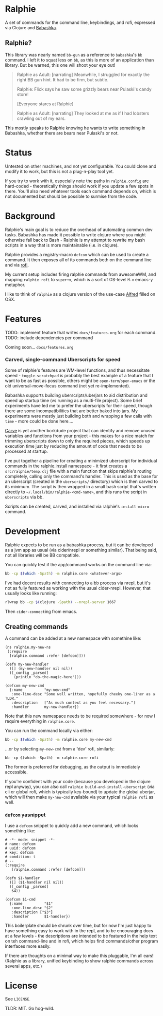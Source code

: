# Ralphie

A set of commands for the command line, keybindings, and rofi,
expressed via Clojure and [Babashka](https://github.com/borkdude/babashka/).

## Ralphie?

This library was nearly named `bb-gun` as a reference to `babashka`'s `bb`
command. I left it to squat less on `bb`, as this is more of an application
than library. But be warned, this one will shoot your eye out!

> Ralphie as Adult: [narrating] Meanwhile, I struggled for exactly the right BB
> gun hint. It had to be firm, but subtle.
>
> Ralphie: Flick says he saw some grizzly bears near Pulaski's candy store!
>
> [Everyone stares at Ralphie]
>
> Ralphie as Adult: [narrating] They looked at me as if I had lobsters crawling
> out of my ears.

This mostly speaks to Ralphie knowing he wants to write something in Babashka,
whether there are bears near Pulaski's or not.

# Status

Untested on other machines, and not yet configurable. You could clone and modify
it to work, but this is not a plug-n-play tool yet.

If you try to work with it, especially note the paths in `ralphie.config` are
hard-coded - theoretically things should work if you update a few spots in
there. You'll also need whatever tools each command depends on, which is not
documented but should be possible to surmise from the code.

# Background

Ralphie's main goal is to reduce the overhead of automating common dev tasks.
Babashka has made it possible to write clojure where you might otherwise fall
back to Bash - Ralphie is my attempt to rewrite my bash scripts in a way that is
more maintainable (i.e. in clojure).

Ralphie provides a registry-macro `defcom` which can be used to create a
command. It then exposes all of its commands both on the command line and via
[rofi](https://github.com/davatorium/rofi).

My current setup includes firing ralphie commands from awesomeWM, and mapping
`ralphie rofi` to `super+x`, which is a sort of OS-level `M-x` emacs-y metaphor.

I like to think of `ralphie` as a clojure version of the use-case
[Alfred](https://www.alfredapp.com/) filled on OSX.

# Features

TODO: implement feature that writes `docs/features.org` for each command.
TODO: include dependencies per command

Coming soon... `docs/features.org`

### Carved, single-command Uberscripts for speed

Some of ralphie's features are WM-level functions, and thus necessitate speed -
`toggle-scratchpad` is probably the best example of a feature that I want to be
as fast as possible, others might be `open-term`/`open-emacs` or the old
universal-move-focus command (not yet re-implemented).

Babashka supports building uberscripts/uberjars to aid distribution and speed up
startup time (vs running as a multi-file project). Some brief experiments have
led me to prefer the uberscripts for their speed, though there are some
incompatibilities that are better baked into jars. My experiments were mostly
just building both and wrapping a few calls with `time` - more could be done
here....

[Carve](https://github.com/borkdude/carve) is yet another borkdude project that
can identify and remove unused variables and functions from your project - this
makes for a nice match for trimming uberscripts down to only the required
pieces, which speeds up execution time just by reducing the amount of code that
needs to be processed at startup.

I've put together a pipeline for creating a minimized uberscript for individual
commands in the ralphie.install namespace - it first creates a
`src/ralphie/temp.clj` file with a main function that skips ralphie's routing
completely, calling only the command's handler. This is used as the base for an
uberscript (created in the `uberscripts/` directory) which is then carved to its
minimum. The script is then wrapped in a small bash script that's written
directly to `~/.local/bin/ralphie-<cmd-name>`, and this runs the script in
`uberscripts` via bb.

Scripts can be created, carved, and installed via ralphie's `install-micro`
command.

# Development

Ralphie expects to be run as a babashka process, but it can be developed as a
jvm app as usual (via cider/nrepl or something similar). That being said, not
all libraries will be BB compatible.

You can quickly test if the app/command works on the command line via:

``` sh
bb -cp $(which -Spath) -m ralphie.core <whatever-args>
```

I've had decent results with connecting to a bb process via nrepl, but it's not
as fully featured as working with the usual cider-nrepl. However, that usually
looks like running:

``` sh
rlwrap bb -cp $(clojure -Spath) --nrepl-server 1667
```

Then `cider-connect`ing from emacs.

## Creating commands

A command can be added at a new namespace with somethine like:

```
(ns ralphie.my-new-ns
 (:require
  [ralphie.command :refer [defcom]]))

(defn my-new-handler
  ([] (my-new-handler nil nil))
  ([_config _parsed]
    (println "do-the-magic-here")))

(defcom my-new-cmd
  {:name          "my-new-cmd"
   :one-line-desc "Some well written, hopefully cheeky one-liner as a TLDR."
   :description   ["As much context as you feel necessary."]
   :handler       my-new-handler})
```

Note that this new namespace needs to be required somewhere - for now I require
everything in `ralphie.core`.

You can run the command locally via either:

``` sh
bb -cp $(which -Spath) -m ralphie.core my-new-cmd
```

...or by selecting `my-new-cmd` from a 'dev' rofi, similarly:

```
bb -cp $(which -Spath) -m ralphie.core rofi
```

The former is preferred for debugging, as the output is immediately accessible.

If you're confident with your code (because you developed in the clojure repl
anyway), you can also call `ralphie build-and-install-uberscript` (via cli or
global rofi, which is typically key-bound) to update the global uberjar, which
will then make `my-new-cmd` available via your typical `ralphie rofi` as well.

### `defcom` yasnippet

I use a `defcom` snippet to quickly add a new command, which looks something
like:

``` yasnippet
# -*- mode: snippet -*-
# name: defcom
# uuid: defcom
# key: defcom
# condition: t
# --
(:require
   [ralphie.command :refer [defcom]])

(defn $1-handler
  ([] ($1-handler nil nil))
  ([_config _parsed]
   $4))

(defcom $1-cmd
  {:name          "$1"
   :one-line-desc "$2"
   :description ["$3"]
   :handler       $1-handler})
```

This boilerplate should be shrunk over time, but for now I'm just happy to have
something easy to work with in the repl, and to be encouraging docs at a few
levels - the descriptions are intended to be featured in the help text on teh
command-line and in rofi, which helps find commands/other program interfaces
more easily.

If there are thoughts on a minimal way to make this pluggable, I'm all ears!
(Ralphie as a library, unified keybinding to show ralphie commands across
several apps, etc.)

# License

See `LICENSE`.

TLDR: MIT. Go hog-wild.
